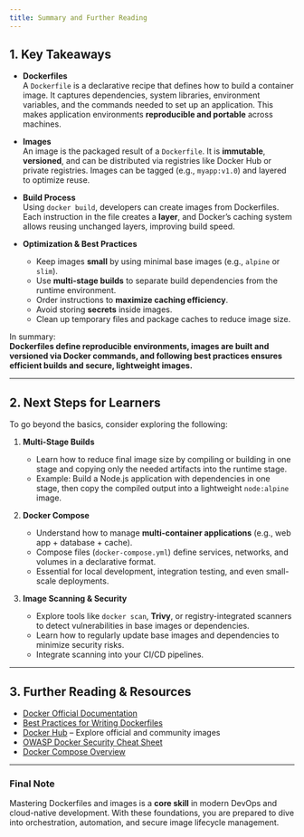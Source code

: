 ```yaml
---
title: Summary and Further Reading
---
```


## 1. Key Takeaways

- **Dockerfiles**  
  A `Dockerfile` is a declarative recipe that defines how to build a container image. It captures dependencies, system libraries, environment variables, and the commands needed to set up an application. This makes application environments **reproducible and portable** across machines.

- **Images**  
  An image is the packaged result of a `Dockerfile`. It is **immutable**, **versioned**, and can be distributed via registries like Docker Hub or private registries. Images can be tagged (e.g., `myapp:v1.0`) and layered to optimize reuse.

- **Build Process**  
  Using `docker build`, developers can create images from Dockerfiles. Each instruction in the file creates a **layer**, and Docker’s caching system allows reusing unchanged layers, improving build speed.

- **Optimization & Best Practices**  
  - Keep images **small** by using minimal base images (e.g., `alpine` or `slim`).  
  - Use **multi-stage builds** to separate build dependencies from the runtime environment.  
  - Order instructions to **maximize caching efficiency**.  
  - Avoid storing **secrets** inside images.  
  - Clean up temporary files and package caches to reduce image size.

In summary:  
**Dockerfiles define reproducible environments, images are built and versioned via Docker commands, and following best practices ensures efficient builds and secure, lightweight images.**

---

## 2. Next Steps for Learners

To go beyond the basics, consider exploring the following:

1. **Multi-Stage Builds**  
   - Learn how to reduce final image size by compiling or building in one stage and copying only the needed artifacts into the runtime stage.  
   - Example: Build a Node.js application with dependencies in one stage, then copy the compiled output into a lightweight `node:alpine` image.

2. **Docker Compose**  
   - Understand how to manage **multi-container applications** (e.g., web app + database + cache).  
   - Compose files (`docker-compose.yml`) define services, networks, and volumes in a declarative format.  
   - Essential for local development, integration testing, and even small-scale deployments.

3. **Image Scanning & Security**  
   - Explore tools like `docker scan`, **Trivy**, or registry-integrated scanners to detect vulnerabilities in base images or dependencies.  
   - Learn how to regularly update base images and dependencies to minimize security risks.  
   - Integrate scanning into your CI/CD pipelines.

---

## 3. Further Reading & Resources

- [Docker Official Documentation](https://docs.docker.com/)
- [Best Practices for Writing Dockerfiles](https://docs.docker.com/develop/develop-images/dockerfile_best-practices/)
- [Docker Hub](https://hub.docker.com/) – Explore official and community images
- [OWASP Docker Security Cheat Sheet](https://cheatsheetseries.owasp.org/cheatsheets/Docker_Security_Cheat_Sheet.html)
- [Docker Compose Overview](https://docs.docker.com/compose/)

---

### Final Note

Mastering Dockerfiles and images is a **core skill** in modern DevOps and cloud-native development. With these foundations, you are prepared to dive into orchestration, automation, and secure image lifecycle management.
